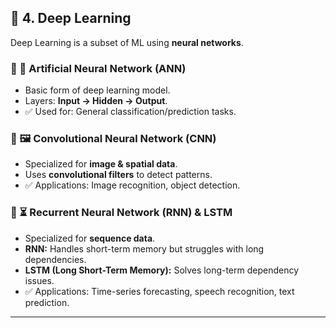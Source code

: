 ## 🤖 4. Deep Learning

Deep Learning is a subset of ML using **neural networks**.  

### 🔹 🧠 Artificial Neural Network (ANN)  
- Basic form of deep learning model.  
- Layers: **Input → Hidden → Output**.  
- ✅ Used for: General classification/prediction tasks.  

### 🔹 🖼️ Convolutional Neural Network (CNN)  
- Specialized for **image & spatial data**.  
- Uses **convolutional filters** to detect patterns.  
- ✅ Applications: Image recognition, object detection.  

### 🔹 ⏳ Recurrent Neural Network (RNN) & LSTM  
- Specialized for **sequence data**.  
- **RNN:** Handles short-term memory but struggles with long dependencies.  
- **LSTM (Long Short-Term Memory):** Solves long-term dependency issues.  
- ✅ Applications: Time-series forecasting, speech recognition, text prediction.  

---
